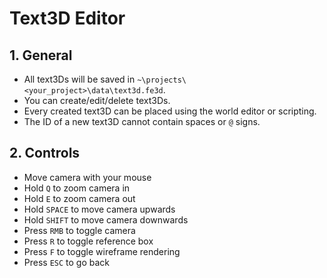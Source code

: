# Text3D Editor

## 1. General

- All text3Ds will be saved in `~\projects\<your_project>\data\text3d.fe3d`.
- You can create/edit/delete text3Ds.
- Every created text3D can be placed using the world editor or scripting.
- The ID of a new text3D cannot contain spaces or `@` signs.

## 2. Controls

- Move camera with your mouse
- Hold `Q` to zoom camera in
- Hold `E` to zoom camera out
- Hold `SPACE` to move camera upwards
- Hold `SHIFT` to move camera downwards
- Press `RMB` to toggle camera
- Press `R` to toggle reference box
- Press `F` to toggle wireframe rendering
- Press `ESC` to go back
